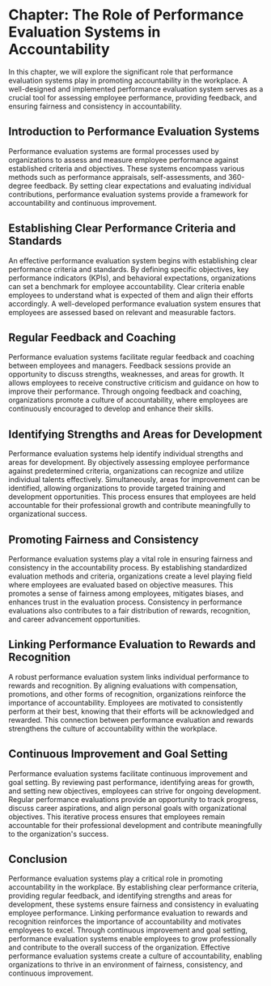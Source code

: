 Chapter: The Role of Performance Evaluation Systems in Accountability
=====================================================================

In this chapter, we will explore the significant role that performance evaluation systems play in promoting accountability in the workplace. A well-designed and implemented performance evaluation system serves as a crucial tool for assessing employee performance, providing feedback, and ensuring fairness and consistency in accountability.

**Introduction to Performance Evaluation Systems**
--------------------------------------------------

Performance evaluation systems are formal processes used by organizations to assess and measure employee performance against established criteria and objectives. These systems encompass various methods such as performance appraisals, self-assessments, and 360-degree feedback. By setting clear expectations and evaluating individual contributions, performance evaluation systems provide a framework for accountability and continuous improvement.

**Establishing Clear Performance Criteria and Standards**
---------------------------------------------------------

An effective performance evaluation system begins with establishing clear performance criteria and standards. By defining specific objectives, key performance indicators (KPIs), and behavioral expectations, organizations can set a benchmark for employee accountability. Clear criteria enable employees to understand what is expected of them and align their efforts accordingly. A well-developed performance evaluation system ensures that employees are assessed based on relevant and measurable factors.

**Regular Feedback and Coaching**
---------------------------------

Performance evaluation systems facilitate regular feedback and coaching between employees and managers. Feedback sessions provide an opportunity to discuss strengths, weaknesses, and areas for growth. It allows employees to receive constructive criticism and guidance on how to improve their performance. Through ongoing feedback and coaching, organizations promote a culture of accountability, where employees are continuously encouraged to develop and enhance their skills.

**Identifying Strengths and Areas for Development**
---------------------------------------------------

Performance evaluation systems help identify individual strengths and areas for development. By objectively assessing employee performance against predetermined criteria, organizations can recognize and utilize individual talents effectively. Simultaneously, areas for improvement can be identified, allowing organizations to provide targeted training and development opportunities. This process ensures that employees are held accountable for their professional growth and contribute meaningfully to organizational success.

**Promoting Fairness and Consistency**
--------------------------------------

Performance evaluation systems play a vital role in ensuring fairness and consistency in the accountability process. By establishing standardized evaluation methods and criteria, organizations create a level playing field where employees are evaluated based on objective measures. This promotes a sense of fairness among employees, mitigates biases, and enhances trust in the evaluation process. Consistency in performance evaluations also contributes to a fair distribution of rewards, recognition, and career advancement opportunities.

**Linking Performance Evaluation to Rewards and Recognition**
-------------------------------------------------------------

A robust performance evaluation system links individual performance to rewards and recognition. By aligning evaluations with compensation, promotions, and other forms of recognition, organizations reinforce the importance of accountability. Employees are motivated to consistently perform at their best, knowing that their efforts will be acknowledged and rewarded. This connection between performance evaluation and rewards strengthens the culture of accountability within the workplace.

**Continuous Improvement and Goal Setting**
-------------------------------------------

Performance evaluation systems facilitate continuous improvement and goal setting. By reviewing past performance, identifying areas for growth, and setting new objectives, employees can strive for ongoing development. Regular performance evaluations provide an opportunity to track progress, discuss career aspirations, and align personal goals with organizational objectives. This iterative process ensures that employees remain accountable for their professional development and contribute meaningfully to the organization's success.

**Conclusion**
--------------

Performance evaluation systems play a critical role in promoting accountability in the workplace. By establishing clear performance criteria, providing regular feedback, and identifying strengths and areas for development, these systems ensure fairness and consistency in evaluating employee performance. Linking performance evaluation to rewards and recognition reinforces the importance of accountability and motivates employees to excel. Through continuous improvement and goal setting, performance evaluation systems enable employees to grow professionally and contribute to the overall success of the organization. Effective performance evaluation systems create a culture of accountability, enabling organizations to thrive in an environment of fairness, consistency, and continuous improvement.
